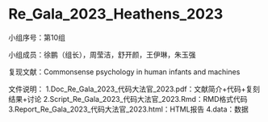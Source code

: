 # Re_Gala_2023_Heathens_2023

小组序号：第10组 

小组成员：徐鹏（组长），周莹洁，舒开颜，王伊琳，朱玉强 

复现文献：Commonsense psychology in human infants and machines 

文件说明：
1.Doc_Re_Gala_2023_代码大法官_2023.pdf：文献简介+代码+复刻结果+讨论
2.Script_Re_Gala_2023_代码大法官_2023.Rmd：RMD格式代码
3.Report_Re_Gala_2023_代码大法官_2023.html：HTML报告
4.data：数据
